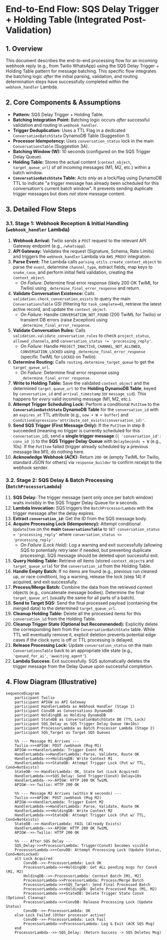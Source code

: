 # End-to-End Flow: SQS Delay Trigger + Holding Table (Integrated Post-Validation)

## 1. Overview

This document describes the end-to-end processing flow for an incoming webhook reply (e.g., from Twilio WhatsApp) using the SQS Delay Trigger + Holding Table pattern for message batching. This specific flow integrates the batching logic *after* the initial parsing, validation, and routing determination steps have successfully completed within the `webhook_handler` Lambda.

## 2. Core Components & Assumptions

*   **Pattern:** SQS Delay Trigger + Holding Table.
*   **Batching Integration Point:** Batching logic occurs *after* successful validation and routing in `webhook_handler`.
*   **Trigger Deduplication:** Uses a TTL Flag in a dedicated `ConversationBatchState` DynamoDB Table (Suggestion 1).
*   **Processor Idempotency:** Uses `conversation_status` lock in the main `ConversationsTable` (Suggestion 3A).
*   **Batching Window (W):** 10 seconds (configured on the SQS Trigger Delay Queue).
*   **Holding Table:** Stores the actual content (`context_object`, `target_queue_url`) of *all* incoming messages (M1, M2, etc.) within a batch window.
*   **`ConversationBatchState` Table:** Acts *only* as a lock/flag using DynamoDB TTL to indicate "a trigger message has already been scheduled for this conversation's current batch window". It prevents sending duplicate trigger messages but does *not* store message content.

## 3. Detailed Flow Steps

### 3.1. Stage 1: Webhook Reception & Initial Handling (`webhook_handler` Lambda)

1.  **Webhook Arrival:** Twilio sends a `POST` request to the relevant API Gateway endpoint (e.g., `/whatsapp`).
2.  **API Gateway:** Validates the request (Signature, Schema, Rate Limits) and triggers the `webhook_handler` Lambda via `AWS_PROXY` integration.
3.  **Parse Event:** The Lambda calls `parsing_utils.create_context_object` to parse the `event`, determine `channel_type`, extract fields, map keys to `snake_case`, and perform initial field validation, creating the `context_object`.
    *   *On Failure:* Determine final error response (likely 200 OK TwiML for Twilio) using `_determine_final_error_response` and return.
4.  **Validate Conversation Existence:** Calls `validation.check_conversation_exists` to query the main `ConversationsTable` GSI (filtering for `task_complete=0`), retrieve the latest active record, and update the `context_object`.
    *   *On Failure:* Handle `CONVERSATION_NOT_FOUND` (200 TwiML for Twilio) or transient DB errors (raise Exception) using `_determine_final_error_response`.
5.  **Validate Conversation Rules:** Calls `validation.validate_conversation_rules` to check `project_status`, `allowed_channels`, and `conversation_status != 'processing_reply'`.
    *   *On Failure:* Handle `PROJECT_INACTIVE`, `CHANNEL_NOT_ALLOWED`, `CONVERSATION_LOCKED` using `_determine_final_error_response` (specific TwiML for `LOCKED` on Twilio).
6.  **Determine Routing:** Calls `routing.determine_target_queue` to get the `target_queue_url`.
    *   *On Failure:* Determine final error response using `_determine_final_error_response`.
7.  **Write to Holding Table:** Save the validated `context_object` and the determined `target_queue_url` to the **Holding DynamoDB Table**, keyed by `conversation_id` and `arrival_timestamp` (or `message_sid`). This happens for *every* valid incoming message (M1, M2, etc.).
8.  **Attempt Trigger Scheduling Lock:** Perform a conditional `PutItem` to the **`ConversationBatchState` DynamoDB Table** for the `conversation_id` with an `expires_at` TTL attribute (e.g., `now + W + buffer`) and `ConditionExpression='attribute_not_exists(conversation_id)'`.
9.  **Send SQS Trigger (First Message Only):** If the `PutItem` in step 8 succeeded (meaning no trigger is currently scheduled for this `conversation_id`), send a **single trigger message** (`{ 'conversation_id': conv_id }`) to the **SQS Trigger Delay Queue** with `DelaySeconds = W` (e.g., 10s). If the `PutItem` failed (trigger already scheduled by a previous message like M1), do nothing here.
10. **Acknowledge Webhook (ACK):** Return `200 OK` (empty TwiML for Twilio, standard JSON for others) via `response_builder` to confirm receipt to the webhook sender.

### 3.2. Stage 2: SQS Delay & Batch Processing (`BatchProcessorLambda`)

11. **SQS Delay:** The trigger message (sent only once per batch window) waits invisibly in the SQS Trigger Delay Queue for `W` seconds.
12. **Lambda Invocation:** SQS triggers the `BatchProcessorLambda` with the trigger message after the delay expires.
13. **Extract `conversation_id`:** Get the ID from the SQS message body.
14. **Acquire Processing Lock (Idempotency):** Attempt conditional `UpdateItem` on the **main `ConversationsTable`** to `SET conversation_status = 'processing_reply'` where `conversation_status <> 'processing_reply'`.
    *   *On Failure (Lock Held):* Log a warning and exit successfully (allowing SQS to potentially retry later if needed, but preventing duplicate processing). SQS message should be deleted upon successful exit.
15. **Query Holding Table:** Retrieve *all* items (stored `context_object`s and `target_queue_url`s) for the `conversation_id` from the Holding Table.
16. **Handle Empty Batch:** If no items are found (e.g., previous run cleaned up, or race condition), log a warning, release the lock (step 14) if acquired, and exit successfully.
17. **Process/Merge Batch:** Combine the data from the retrieved context objects (e.g., concatenate message bodies). Determine the final `target_queue_url` (usually the same for all parts of a batch).
18. **Send to Target SQS:** Send the final processed payload (containing the merged data) to the determined `target_queue_url`.
19. **Cleanup Holding Table:** Delete all the processed items for this `conversation_id` from the Holding Table.
20. **Cleanup Trigger State (Optional but Recommended):** Explicitly delete the corresponding item from the `ConversationBatchState` table. While TTL will eventually remove it, explicit deletion prevents potential edge cases if the clock sync is off or TTL processing is delayed.
21. **Release Processing Lock:** Update `conversation_status` on the main `ConversationsTable` back to an appropriate idle state (e.g., `'queued_for_ai'`, `'awaiting_agent'`).
22. **Lambda Success:** Exit successfully. SQS automatically deletes the trigger message from the Delay Queue upon successful completion.

## 4. Flow Diagram (Illustrative)

```mermaid
sequenceDiagram
    participant Twilio
    participant APIGW as API Gateway
    participant HandlerLambda as Webhook Handler (Stage 1)
    participant ConvDB as Conversations DynamoDB
    participant HoldingDB as Holding DynamoDB
    participant StateDB as ConversationBatchState DB (TTL Lock)
    participant SQS_Delay as SQS Trigger Delay Queue (W=10s)
    participant ProcessorLambda as Batch Processor Lambda (Stage 2)
    participant SQS_Target as Target SQS Queues

    %% --- Message M1 Arrives ---
    Twilio->>+APIGW: POST /webhook (Msg M1)
    APIGW->>+HandlerLambda: Trigger Event M1
    HandlerLambda->>HandlerLambda: Parse, Validate, Route OK
    HandlerLambda->>+HoldingDB: Write Context M1
    HandlerLambda->>+StateDB: Attempt Trigger Lock (Put w/ TTL, Cond=NotExists)
    StateDB-->>-HandlerLambda: OK, State Set (Lock Acquired)
    HandlerLambda->>+SQS_Delay: Send Trigger(ConvX) Delay=10s
    HandlerLambda-->>-APIGW: HTTP 200 OK TwiML
    APIGW-->>-Twilio: HTTP 200 OK

    %% --- Message M2 Arrives (within W seconds) ---
    Twilio->>+APIGW: POST /webhook (Msg M2)
    APIGW->>+HandlerLambda: Trigger Event M2
    HandlerLambda->>HandlerLambda: Parse, Validate, Route OK
    HandlerLambda->>+HoldingDB: Write Context M2
    HandlerLambda->>+StateDB: Attempt Trigger Lock (Put w/ TTL, Cond=NotExists)
    StateDB-->>-HandlerLambda: FAIL (Already Exists)
    HandlerLambda-->>-APIGW: HTTP 200 OK TwiML
    APIGW-->>-Twilio: HTTP 200 OK

    %% --- After SQS Delay ---
    SQS_Delay->>+ProcessorLambda: Trigger(ConvX) becomes visible
    ProcessorLambda->>+ConvDB: Attempt Processing Lock (Update Status, Cond=NotLocked)
    alt Lock Acquired
        ConvDB-->>-ProcessorLambda: Lock OK
        ProcessorLambda->>+HoldingDB: Get ALL pending msgs for ConvX (M1, M2)
        HoldingDB-->>-ProcessorLambda: Context Batch [M1, M2]
        ProcessorLambda->>ProcessorLambda: Process/Merge Batch
        ProcessorLambda->>+SQS_Target: Send Final Processed Batch
        ProcessorLambda->>+HoldingDB: Delete Processed Msgs (M1, M2)
        ProcessorLambda->>+StateDB: Delete Trigger State ConvX (Optional Cleanup)
        ProcessorLambda->>+ConvDB: Release Processing Lock (Update Status)
        ConvDB-->>-ProcessorLambda: OK
    else Lock Failed (Other processor active)
        ConvDB-->>-ProcessorLambda: Lock Fail
        ProcessorLambda->>ProcessorLambda: Log & Exit (ACK SQS Msg)
    end
    ProcessorLambda-->>-SQS_Delay: (Return Success -> SQS Deletes Msg)

``` 